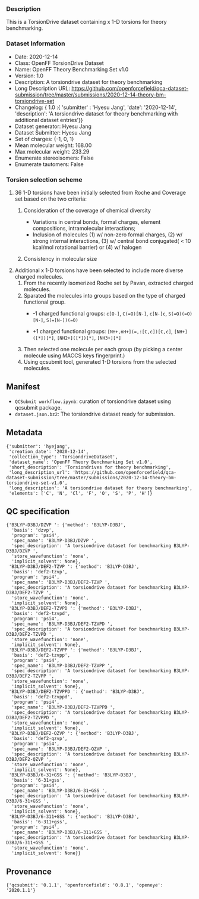 ### Description

This is a TorsionDrive dataset containing x 1-D torsions for theory benchmarking.

### Dataset Information

- Date: 2020-12-14
- Class: OpenFF TorsionDrive Dataset
- Name: OpenFF Theory Benchmarking Set v1.0
- Version: 1.0 
- Description: A torsiondrive dataset for theory benchmarking
- Long Description URL: https://github.com/openforcefield/qca-dataset-submission/tree/master/submissions/2020-12-14-theory-bm-torsiondrive-set
- Changelog: { 1.0 :{ 'submitter' : 'Hyesu Jang', 'date': '2020-12-14', 'description': 'A torsiondrive dataset for theory benchmarking with additional dataset entries'}}
- Dataset generator: Hyesu Jang
- Dataset Submitter: Hyesu Jang
- Set of charges: {-1, 0, 1}
- Mean molecular weight: 168.00
- Max molecular weight: 233.29
- Enumerate stereoisomers: False
- Enumerate tautomers: False

### Torsion selection scheme
1. 36 1-D torsions have been initially selected from Roche and Coverage set based on the two criteria:
    1. Consideration of the coverage of chemical diversity
        - Variations in central bonds, formal charges, element compositions, intramolecular interactions;
        - Inclusion of molecules (1) w/ non-zero formal charges, (2) w/ strong internal interactions, (3) w/ central bond conjugated( < 10 kcal/mol rotational barrier) or (4) w/ halogen

    2. Consistency in molecular size
2. Additional x 1-D torsions have been selected to include more diverse charged molecules. 
    1. From the recently isomerized Roche set by Pavan, extracted charged molecules.
    2. Sparated the molecules into groups based on the type of charged functional group.
        - -1 charged functional groups: `c[O-]`, `C(=O)[N-]`, `c[N-]c`, `S(=O)(=O)[N-]`, `S(=[N-])(=O)`

        - +1 charged functional groups: `[NH+,nH+](=,:[C,c])[C,c]`, `[NH+]([*])[*]`, `[NH2+]([*])[*]`, `[NH3+][*]`
    3. Then selected one molecule per each group (by picking a center molecule using MACCS keys fingerprint.)
    4. Using qcsubmit tool, generated 1-D torsions from the selected molecules. 


## Manifest

- `QCSubmit workflow.ipynb`: curation of torsiondrive dataset using qcsubmit package.
- `dataset.json.bz2`: The torsiondrive dataset ready for submission.

## Metadata

```
{'submitter': 'hyejang',
 'creation_date': '2020-12-14',
 'collection_type': 'TorsiondriveDataset',
 'dataset_name': 'OpenFF Theory Benchmarking Set v1.0',
 'short_description': 'Torsiondrives for theory benchmarking',
 'long_description_url': 'https://github.com/openforcefield/qca-dataset-submission/tree/master/submissions/2020-12-14-theory-bm-torsiondrive-set-v1.0',
 'long_description': 'A torsiondrive dataset for theory benchmarking',
 'elements': ['C', 'N', 'Cl', 'F', 'O', 'S', 'P', 'H']}
```

## QC specification 

```
{'B3LYP-D3BJ/DZVP ': {'method': 'B3LYP-D3BJ',
  'basis': 'dzvp',
  'program': 'psi4',
  'spec_name': 'B3LYP-D3BJ/DZVP ',
  'spec_description': 'A torsiondrive dataset for benchmarking B3LYP-D3BJ/DZVP ',
  'store_wavefunction': 'none',
  'implicit_solvent': None},
 'B3LYP-D3BJ/DEF2-TZVP ': {'method': 'B3LYP-D3BJ',
  'basis': 'def2-tzvp',
  'program': 'psi4',
  'spec_name': 'B3LYP-D3BJ/DEF2-TZVP ',
  'spec_description': 'A torsiondrive dataset for benchmarking B3LYP-D3BJ/DEF2-TZVP ',
  'store_wavefunction': 'none',
  'implicit_solvent': None},
 'B3LYP-D3BJ/DEF2-TZVPD ': {'method': 'B3LYP-D3BJ',
  'basis': 'def2-tzvpd',
  'program': 'psi4',
  'spec_name': 'B3LYP-D3BJ/DEF2-TZVPD ',
  'spec_description': 'A torsiondrive dataset for benchmarking B3LYP-D3BJ/DEF2-TZVPD ',
  'store_wavefunction': 'none',
  'implicit_solvent': None},
 'B3LYP-D3BJ/DEF2-TZVPP ': {'method': 'B3LYP-D3BJ',
  'basis': 'def2-tzvpp',
  'program': 'psi4',
  'spec_name': 'B3LYP-D3BJ/DEF2-TZVPP ',
  'spec_description': 'A torsiondrive dataset for benchmarking B3LYP-D3BJ/DEF2-TZVPP ',
  'store_wavefunction': 'none',
  'implicit_solvent': None},
 'B3LYP-D3BJ/DEF2-TZVPPD ': {'method': 'B3LYP-D3BJ',
  'basis': 'def2-tzvppd',
  'program': 'psi4',
  'spec_name': 'B3LYP-D3BJ/DEF2-TZVPPD ',
  'spec_description': 'A torsiondrive dataset for benchmarking B3LYP-D3BJ/DEF2-TZVPPD ',
  'store_wavefunction': 'none',
  'implicit_solvent': None},
 'B3LYP-D3BJ/DEF2-QZVP ': {'method': 'B3LYP-D3BJ',
  'basis': 'def2-qzvp',
  'program': 'psi4',
  'spec_name': 'B3LYP-D3BJ/DEF2-QZVP ',
  'spec_description': 'A torsiondrive dataset for benchmarking B3LYP-D3BJ/DEF2-QZVP ',
  'store_wavefunction': 'none',
  'implicit_solvent': None},
 'B3LYP-D3BJ/6-31+GSS ': {'method': 'B3LYP-D3BJ',
  'basis': '6-31+gss',
  'program': 'psi4',
  'spec_name': 'B3LYP-D3BJ/6-31+GSS ',
  'spec_description': 'A torsiondrive dataset for benchmarking B3LYP-D3BJ/6-31+GSS ',
  'store_wavefunction': 'none',
  'implicit_solvent': None},
 'B3LYP-D3BJ/6-311+GSS ': {'method': 'B3LYP-D3BJ',
  'basis': '6-311+gss',
  'program': 'psi4',
  'spec_name': 'B3LYP-D3BJ/6-311+GSS ',
  'spec_description': 'A torsiondrive dataset for benchmarking B3LYP-D3BJ/6-311+GSS ',
  'store_wavefunction': 'none',
  'implicit_solvent': None}}
```

## Provenance 

```
{'qcsubmit': '0.1.1', 'openforcefield': '0.8.1', 'openeye': '2020.1.1'}
```